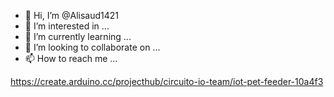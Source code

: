 - 👋 Hi, I’m @Alisaud1421
- 👀 I’m interested in ...
- 🌱 I’m currently learning ...
- 💞️ I’m looking to collaborate on ...
- 📫 How to reach me ...

<!---
Alisaud1421/Alisaud1421 is a ✨ special ✨ repository because its `README.md` (this file) appears on your GitHub profile.
You can click the Preview link to take a look at your changes.
--->
https://create.arduino.cc/projecthub/circuito-io-team/iot-pet-feeder-10a4f3



